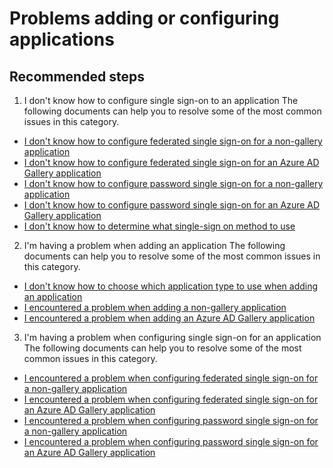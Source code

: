 <properties
  pageTitle="Problems adding or configuring applications"
  description="Problems adding or configuring applications"
  service="microsoft.aad"
  resource="Microsoft_AAD_IAM"
  authors="asteen"
  selfHelpType="resource"
  supportTopicIds=""
  productPesIds="14785"
  cloudEnvironments="public"
  resourceTags="enterpriseapps_overview, enterpriseapps_singleapp"
  displayOrder="107"
 />

# Problems adding or configuring applications

## **Recommended steps**

1. I don't know how to configure single sign-on to an application
  The following documents can help you to resolve some of the most common issues in this category.
  * [I don't know how to configure federated single sign-on for a non-gallery application](https://docs.microsoft.com/azure/active-directory/troubleshoot-application-config-sso-how-to-configure-federated-sso-non-gallery/?WT.mc_id=UI_AAD_Enterprise_Apps_SupportOrTroubleshooting)
  * [I don't know how to configure federated single sign-on for an Azure AD Gallery application](https://docs.microsoft.com/azure/active-directory/troubleshoot-application-config-sso-how-to-configure-federated-sso-gallery/?WT.mc_id=UI_AAD_Enterprise_Apps_SupportOrTroubleshooting)
  * [I don't know how to configure password single sign-on for a non-gallery application](https://docs.microsoft.com/azure/active-directory/troubleshoot-application-config-sso-how-to-configure-password-sso-non-gallery/?WT.mc_id=UI_AAD_Enterprise_Apps_SupportOrTroubleshooting)
  * [I don't know how to configure password single sign-on for an Azure AD Gallery application](https://docs.microsoft.com/azure/active-directory/troubleshoot-application-config-sso-how-to-configure-password-sso-gallery/?WT.mc_id=UI_AAD_Enterprise_Apps_SupportOrTroubleshooting)
  * [I don't know how to determine what single-sign on method to use](https://docs.microsoft.com/azure/active-directory/troubleshoot-application-config-sso-how-to-choose-sign-on-method/?WT.mc_id=UI_AAD_Enterprise_Apps_SupportOrTroubleshooting)

2. I'm having a problem when adding an application
  The following documents can help you to resolve some of the most common issues in this category.
  * [I don't know how to choose which application type to use when adding an application](https://docs.microsoft.com/azure/active-directory/troubleshoot-application-config-add-app-problem-how-to-choose-application-type/?WT.mc_id=UI_AAD_Enterprise_Apps_SupportOrTroubleshooting)
  * [I encountered a problem when adding a non-gallery application](https://docs.microsoft.com/azure/active-directory/troubleshoot-application-config-add-app-problem-problem-adding-non-gallery-app/?WT.mc_id=UI_AAD_Enterprise_Apps_SupportOrTroubleshooting)
  * [I encountered a problem when adding an Azure AD Gallery application](https://docs.microsoft.com/azure/active-directory/troubleshoot-application-config-add-app-problem-problem-adding-gallery-app/?WT.mc_id=UI_AAD_Enterprise_Apps_SupportOrTroubleshooting)

3. I'm having a problem when configuring single sign-on for an application
  The following documents can help you to resolve some of the most common issues in this category.
  * [I encountered a problem when configuring federated single sign-on for a non-gallery application](https://docs.microsoft.com/azure/active-directory/troubleshoot-application-config-sso-problem-configure-federated-sso-non-gallery/?WT.mc_id=UI_AAD_Enterprise_Apps_SupportOrTroubleshooting)
  * [I encountered a problem when configuring federated single sign-on for an Azure AD Gallery application](https://docs.microsoft.com/azure/active-directory/troubleshoot-application-config-sso-problem-configure-federated-sso-gallery/?WT.mc_id=UI_AAD_Enterprise_Apps_SupportOrTroubleshooting)
  * [I encountered a problem when configuring password single sign-on for a non-gallery application](https://docs.microsoft.com/azure/active-directory/troubleshoot-application-config-sso-problem-configure-password-sso-non-gallery/?WT.mc_id=UI_AAD_Enterprise_Apps_SupportOrTroubleshooting)
  * [I encountered a problem when configuring password single sign-on for an Azure AD Gallery application](https://docs.microsoft.com/azure/active-directory/troubleshoot-application-config-sso-problem-configure-password-sso-gallery/?WT.mc_id=UI_AAD_Enterprise_Apps_SupportOrTroubleshooting)
